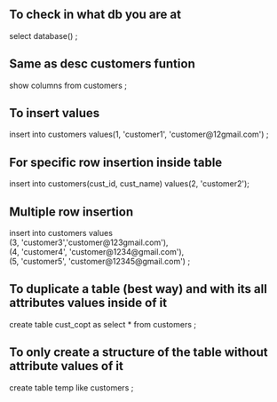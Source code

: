 
<h2> To check in what db you are at </h2>

<p>select database() ;</p>

<h2> Same as desc customers funtion </h2>
<p>show columns from customers ;</p>

<h2> To insert values </h2>
<p>insert into customers values(1, 'customer1', 'customer@12gmail.com') ;</p>

<h2> For specific row insertion inside table </h2>
<p> insert into customers(cust_id, cust_name) values(2, 'customer2');</p>

<h2> Multiple row insertion </h2>
<p>
insert into customers values <br>
(3, 'customer3','customer@123gmail.com'), <br>
(4, 'customer4', 'customer@1234@gmail.com'), <br>
(5, 'customer5', 'customer@12345@gmail.com') ; <br>
</p>

<h2>To duplicate a table (best way) and with its all attributes values inside of it </h2>
<p> create table cust_copt as select * from customers ;</p>

<h2>To only create a structure of the table without attribute values of it </h2>
<p>create table temp like customers ; </p>

